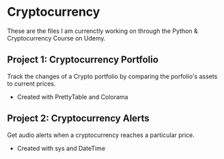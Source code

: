 # Cryptocurrency

These are the files I am currenctly working on through the Python & Cryptocurrency Course on Udemy. 

## Project 1: Cryptocurrency Portfolio
Track the changes of a Crypto portfolio by comparing the porfolio's assets to current prices. 
- Created with PrettyTable and Colorama

## Project 2: Cryptocurrency Alerts
Get audio alerts when a cryptocurrency reaches a particular price. 
- Created with sys and DateTime

